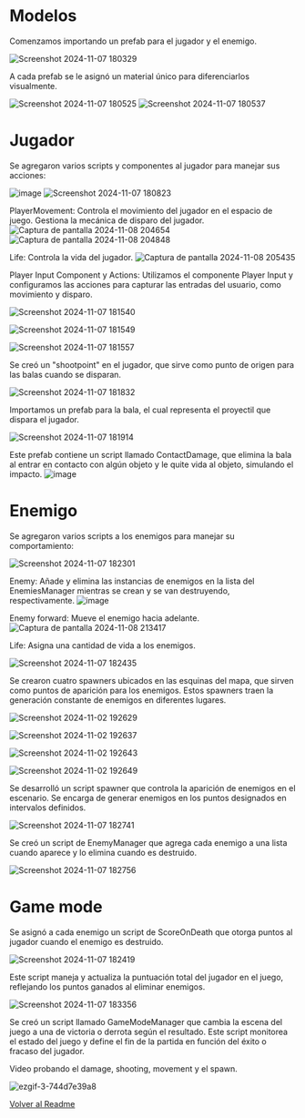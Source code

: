 # Modelos

Comenzamos importando un prefab para el jugador y el enemigo. 

![Screenshot 2024-11-07 180329](https://github.com/user-attachments/assets/98d59a23-2f87-4667-8542-8ef99f722979)

A cada prefab se le asignó un material único para diferenciarlos visualmente. 

![Screenshot 2024-11-07 180525](https://github.com/user-attachments/assets/20070fea-226a-4a38-917e-4d4304685792)
![Screenshot 2024-11-07 180537](https://github.com/user-attachments/assets/e35a2ccc-41bb-4704-9e58-d6a1e45e4ff8)

# Jugador
Se agregaron varios scripts y componentes al jugador para manejar sus acciones:

![image](https://github.com/user-attachments/assets/60b23fd7-256b-4d4f-a0e3-a861c850ff75)
![Screenshot 2024-11-07 180823](https://github.com/user-attachments/assets/19d18f13-bc8e-4132-8735-c874848304d1)

PlayerMovement: Controla el movimiento del jugador en el espacio de juego. Gestiona la mecánica de disparo del jugador.
![Captura de pantalla 2024-11-08 204654](https://github.com/user-attachments/assets/51fa1a5c-341a-4489-a2f3-01c9e0266816)
![Captura de pantalla 2024-11-08 204848](https://github.com/user-attachments/assets/3132cd71-4a0f-43c9-8485-1d3098b90731)

Life: Controla la vida del jugador.
![Captura de pantalla 2024-11-08 205435](https://github.com/user-attachments/assets/3aa60074-9af1-4fde-b8dc-d8d54f54f461)

Player Input Component y Actions: Utilizamos el componente Player Input y configuramos las acciones para capturar las entradas del usuario, como movimiento y disparo.

![Screenshot 2024-11-07 181540](https://github.com/user-attachments/assets/1ac4be0c-730e-4b50-bedf-aa79475f14cc)

![Screenshot 2024-11-07 181549](https://github.com/user-attachments/assets/5dbae123-301f-4acc-89cf-2b0d35cefa1e)

![Screenshot 2024-11-07 181557](https://github.com/user-attachments/assets/d299e817-1a58-4ee1-bc2f-da68711f89ba)

Se creó un "shootpoint" en el jugador, que sirve como punto de origen para las balas cuando se disparan. 

![Screenshot 2024-11-07 181832](https://github.com/user-attachments/assets/edb81631-d84a-48a1-b6ad-382502a70fbf)

Importamos un prefab para la bala, el cual representa el proyectil que dispara el jugador. 

![Screenshot 2024-11-07 181914](https://github.com/user-attachments/assets/465369ad-8247-4737-99de-8565033677e8)

Este prefab contiene un script llamado ContactDamage, que elimina la bala al entrar en contacto con algún objeto y le quite vida al objeto, simulando el impacto.
![image](https://github.com/user-attachments/assets/a7ff73ea-f6d9-46a2-8ae7-4af32ba83254)

# Enemigo

Se agregaron varios scripts a los enemigos para manejar su comportamiento:

![Screenshot 2024-11-07 182301](https://github.com/user-attachments/assets/ddbe64e9-0660-49b9-a81e-455e350ee2a1)

Enemy: Añade y elimina las instancias de enemigos en la lista del EnemiesManager mientras se crean y se van destruyendo, respectivamente.
![image](https://github.com/user-attachments/assets/427e4800-1d72-4d88-9931-0a1de1185329)

Enemy forward: Mueve el enemigo hacia adelante.
![Captura de pantalla 2024-11-08 213417](https://github.com/user-attachments/assets/a836e825-73ad-4a50-b977-ec8348652773)

Life: Asigna una cantidad de vida a los enemigos.

![Screenshot 2024-11-07 182435](https://github.com/user-attachments/assets/55122062-f911-4c31-9764-e79ca5c5c30d)

Se crearon cuatro spawners ubicados en las esquinas del mapa, que sirven como puntos de aparición para los enemigos. 
Estos spawners traen la generación constante de enemigos en diferentes lugares.

![Screenshot 2024-11-02 192629](https://github.com/user-attachments/assets/11d34e06-002a-4336-850a-aa83b22d2b41)

![Screenshot 2024-11-02 192637](https://github.com/user-attachments/assets/8ac57832-ccb1-4a11-97bb-b50fd38ff221)

![Screenshot 2024-11-02 192643](https://github.com/user-attachments/assets/690c9a4d-25f3-4a9d-85d0-7e9b8f2b232b)

![Screenshot 2024-11-02 192649](https://github.com/user-attachments/assets/f158c6ef-959b-4a1e-a7a1-39a093e7fdf6)

Se desarrolló un script spawner que controla la aparición de enemigos en el escenario. 
Se encarga de generar enemigos en los puntos designados en intervalos definidos.

![Screenshot 2024-11-07 182741](https://github.com/user-attachments/assets/b43e0446-1254-45af-93a6-e4fc7edab72d)

Se creó un script de EnemyManager que agrega cada enemigo a una lista cuando aparece y lo elimina cuando es destruido. 

![Screenshot 2024-11-07 182756](https://github.com/user-attachments/assets/882d49b6-a3d4-4d3e-bc72-5e21833f995f)

# Game mode

Se asignó a cada enemigo un script de ScoreOnDeath que otorga puntos al jugador cuando el enemigo es destruido.

![Screenshot 2024-11-07 182419](https://github.com/user-attachments/assets/ff1a448e-33c6-4425-a5e9-ac7a4fbb41d6)

Este script maneja y actualiza la puntuación total del jugador en el juego, reflejando los puntos ganados al eliminar enemigos.

![Screenshot 2024-11-07 183356](https://github.com/user-attachments/assets/8289a13f-268e-452c-a3b7-3def1d9fd297)

Se creó un script llamado GameModeManager que cambia la escena del juego a una de victoria o derrota según el resultado. 
Este script monitorea el estado del juego y define el fin de la partida en función del éxito o fracaso del jugador.

Video probando el damage, shooting, movement y el spawn.

![ezgif-3-744d7e39a8](https://github.com/user-attachments/assets/190740d3-8c92-48f6-a865-bf49349484b7)




[Volver al Readme](README.md)
